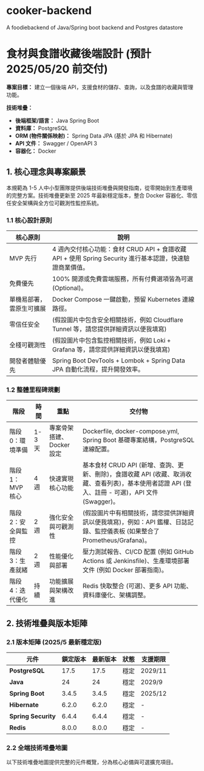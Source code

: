 # cooker-backend
A foodiebackend of Java/Spring boot backend and Postgres datastore
# 食材與食譜收藏後端設計 (預計 2025/05/20 前交付)

**專案目標：** 建立一個後端 API，支援食材的儲存、查詢，以及食譜的收藏與管理功能。

**技術堆疊：**

* **後端框架/語言：** Java Spring Boot
* **資料庫：** PostgreSQL
* **ORM (物件關係映射)：** Spring Data JPA (基於 JPA 和 Hibernate)
* **API 文件：** Swagger / OpenAPI 3
* **容器化：** Docker

## 1. 核心理念與專案願景

本規範為 1-5 人中小型團隊提供後端技術堆疊與開發指南，從零開始到生產環境的完整方案。技術堆疊更新至 2025 年最新穩定版本，整合 Docker 容器化、零信任安全架構與全方位可觀測性監控系統。

### 1.1 核心設計原則

| 核心原則     | 說明                                                                                                                               |
| -------- | --------------------------------------------------------------------------------------------------------------------------------- |
| MVP 先行   | 4 週內交付核心功能：食材 CRUD API + 食譜收藏 API + 使用 Spring Security 進行基本認證，快速驗證商業價值。                                                                 |
| 免費優先   | 100% 開源或免費雲端服務，所有付費選項皆為可選 (Optional)。                                                                                             |
| 單機易部署，雲原生可擴展 | Docker Compose 一鍵啟動，預留 Kubernetes 連線路徑。                                                                                              |
| 零信任安全    | (假設圖片中包含安全相關技術，例如 Cloudflare Tunnel 等，請您提供詳細資訊以便我填寫)                                                                                             |
| 全棧可觀測性   | (假設圖片中包含監控相關技術，例如 Loki + Grafana 等，請您提供詳細資訊以便我填寫)                                                                                             |
| 開發者體驗優先  | Spring Boot DevTools + Lombok + Spring Data JPA 自動化流程，提升開發效率。                                                                                              |

### 1.2 整體里程碑規劃

| 階段     | 時間    | 重點                   | 交付物                                                                                                                               |
| -------- | ------- | ---------------------- | ----------------------------------------------------------------------------------------------------------------------------------- |
| 階段 0：環境準備 | 1-3 天  | 專案骨架搭建、Docker 設定 | Dockerfile, docker-compose.yml, Spring Boot 基礎專案結構，PostgreSQL 連線配置。                                                                   |
| 階段 1：MVP 核心 | 4 週    | 快速實現核心功能         | 基本食材 CRUD API (新增、查詢、更新、刪除)，食譜收藏 API (收藏、取消收藏、查看列表)，基本使用者認證 API (登入、註冊 - 可選)，API 文件 (Swagger)。 |
| 階段 2：安全與監控 | 2 週    | 強化安全與可觀測性       | (假設圖片中有相關技術，請您提供詳細資訊以便我填寫)，例如：API 鑑權、日誌記錄、監控儀表板 (如果整合了 Prometheus/Grafana)。                                                                 |
| 階段 3：生產就緒 | 2 週    | 性能優化與部署         | 壓力測試報告、CI/CD 配置 (例如 GitHub Actions 或 Jenkinsfile)、生產環境部署文件 (例如 Docker 部署指南)。                                                                 |
| 階段 4：迭代優化 | 持續    | 功能擴展與架構改進       | Redis 快取整合 (可選)、更多 API 功能、資料庫優化、架構調整。                                                                                              |

## 2. 技術堆疊與版本矩陣

### 2.1 版本矩陣 (2025/5 最新穩定版)

| 元件                  | 鎖定版本  | 最新版本  | 狀態 | 支援期限    |
| ------------------- | ----- | ----- | -- | ------- |
| **PostgreSQL**      | 17.5  | 17.5  | 穩定 | 2029/11 |
| **Java**            | 24    | 24    | 穩定 | 2029/9  |
| **Spring Boot**     | 3.4.5 | 3.4.5 | 穩定 | 2025/12 |
| **Hibernate**       | 6.2.0 | 6.2.0 | 穩定 | -       |
| **Spring Security** | 6.4.4 | 6.4.4 | 穩定 | -       |
| **Redis**           | 8.0.0 | 8.0.0 | 穩定 | -       |


### 2.2 全端技術堆疊地圖

以下技術堆疊地圖提供完整的元件概覽，分為核心必備與可選擴充項目。

                                                                                               

